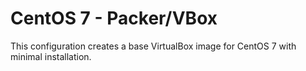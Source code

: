 # CentOS 7 - Packer/VBox

This configuration creates a base VirtualBox image for CentOS 7 with minimal installation.
